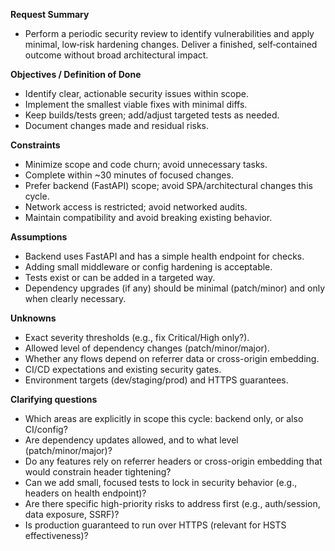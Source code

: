 **Request Summary**
- Perform a periodic security review to identify vulnerabilities and apply minimal, low‑risk hardening changes. Deliver a finished, self‑contained outcome without broad architectural impact.

**Objectives / Definition of Done**
- Identify clear, actionable security issues within scope.
- Implement the smallest viable fixes with minimal diffs.
- Keep builds/tests green; add/adjust targeted tests as needed.
- Document changes made and residual risks.

**Constraints**
- Minimize scope and code churn; avoid unnecessary tasks.
- Complete within ~30 minutes of focused changes.
- Prefer backend (FastAPI) scope; avoid SPA/architectural changes this cycle.
- Network access is restricted; avoid networked audits.
- Maintain compatibility and avoid breaking existing behavior.

**Assumptions**
- Backend uses FastAPI and has a simple health endpoint for checks.
- Adding small middleware or config hardening is acceptable.
- Tests exist or can be added in a targeted way.
- Dependency upgrades (if any) should be minimal (patch/minor) and only when clearly necessary.

**Unknowns**
- Exact severity thresholds (e.g., fix Critical/High only?).
- Allowed level of dependency changes (patch/minor/major).
- Whether any flows depend on referrer data or cross-origin embedding.
- CI/CD expectations and existing security gates.
- Environment targets (dev/staging/prod) and HTTPS guarantees.

**Clarifying questions**
- Which areas are explicitly in scope this cycle: backend only, or also CI/config?
- Are dependency updates allowed, and to what level (patch/minor/major)?
- Do any features rely on referrer headers or cross-origin embedding that would constrain header tightening?
- Can we add small, focused tests to lock in security behavior (e.g., headers on health endpoint)?
- Are there specific high-priority risks to address first (e.g., auth/session, data exposure, SSRF)?
- Is production guaranteed to run over HTTPS (relevant for HSTS effectiveness)?